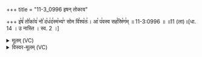+++
title = "11-3_0996 इषन् तोकाय"

+++
इ꣡षं꣢ तो꣣का꣡य꣢ नो꣣ द꣡ध꣢द꣣स्म꣡भ्य꣢ꣳ सोम वि꣣श्व꣡तः꣢। आ꣡ प꣢वस्व सह꣣स्रि꣡ण꣢म् ॥ 11-3:0996 ॥ ॥11 (ला)॥[धा. 14 । उ नास्ति । स्व. 2 ।]

<details><summary>मूलम् (VC)</summary>

इ꣡षं꣢ तो꣣का꣡य꣢ नो꣣ द꣡ध꣢द꣣स्म꣡भ्य꣢ꣳ सोम वि꣣श्व꣡तः꣢ । आ꣡ प꣢वस्व सह꣣स्रि꣡ण꣢म् ॥९९६॥
</details>

<details><summary>विस्वर-मूलम् (VC)</summary>

इषं तोकाय नो दधदस्मभ्यꣳ सोम विश्वतः । आ पवस्व सहस्रिणम् ॥९९६॥
</details>